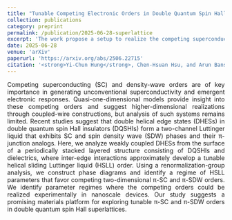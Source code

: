 ```yaml
---
title: "Tunable Competing Electronic Orders in Double Quantum Spin Hall Superlattices"
collection: publications
category: preprint
permalink: /publication/2025-06-28-superlattice
excerpt: 'The work propose a setup to realize the competing superconductivity and spin-density wave on the side surface of a superlattice made by stacking double quantum spin Hall insulators, along with potential material realizations and material specific analysis.'
date: 2025-06-28
venue: 'arXiv'
paperurl: 'https://arxiv.org/abs/2506.22715'
citation: '<strong>Yi-Chun Hung</strong>, Chen-Hsuan Hsu, and Arun Bansil. Tunable Competing Electronic Orders in Double Quantum Spin Hall Superlattices. <i>arXiv</i>:2506.22715.'
---
```

<p style="text-align: justify;">
Competing superconducting (SC) and density-wave orders are of key importance in generating unconventional superconductivity and emergent electronic responses. Quasi-one-dimensional models provide insight into these competing orders and suggest higher-dimensional realizations through coupled-wire constructions, but analysis of such systems remains limited. Recent studies suggest that double helical edge states (DHESs) in double quantum spin Hall insulators (DQSHIs) form a two-channel Luttinger liquid that exhibits SC and spin density wave (SDW) phases and their π-junction analogs. Here, we analyze weakly coupled DHESs from the surface of a periodically stacked layered structure consisting of DQSHIs and dielectrics, where inter-edge interactions approximately develop a tunable helical sliding Luttinger liquid (HSLL) order. Using a renormalization-group analysis, we construct phase diagrams and identify a regime of HSLL parameters that favor competing two-dimensional π-SC and π-SDW orders. We identify parameter regimes where the competing orders could be realized experimentally in nanoscale devices. Our study suggests a promising materials platform for exploring tunable π-SC and π-SDW orders in double quantum spin Hall superlattices.
</p>